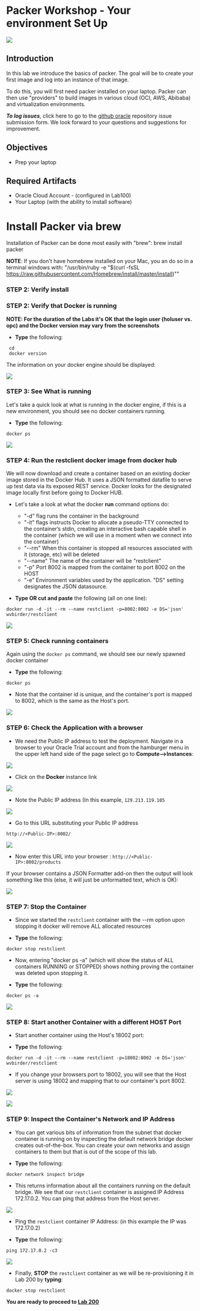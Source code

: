 
# Packer Workshop - Your environment  Set Up

![](images/100Linux/Title100.png)

## Introduction
In this lab we introduce the basics of packer. The goal will be to create your first image and log into an instance of that image.

To do this, you will first need packer installed on your laptop.  Packer can then use "providers" to build images in various cloud (OCI, AWS, Abibaba) and virtualization environments.

***To log issues***, click here to go to the [github oracle](https://github.com/oracle/learning-library/issues/new) repository issue submission form. We look forward to your questions and suggestions for improvement.

## Objectives

- Prep your laptop

## Required Artifacts

- Oracle Cloud Account - (configured in Lab100)
- Your Laptop (with the ability to install software)

# Install Packer via brew

Installation of Packer can be done most easily with "brew":
brew install packer



**NOTE**: If you don't have homebrew installed on your Mac, you an do so in a terminal windows with: "/usr/bin/ruby -e "$(curl -fsSL https://raw.githubusercontent.com/Homebrew/install/master/install)"" 

### **STEP 2**: Verify install





### **STEP 2**: Verify that Docker is running

**NOTE: For the duration of the Labs it's OK that the login user (holuser vs. opc) and the Docker version may vary from the screenshots**

- **Type** the following:

```
 cd
 docker version
```

The information on your docker engine should be displayed:

![](images/100Linux/Picture100-2.png)

### **STEP 3**: See What is running

Let's take a quick look at what is running in the docker engine, if this is a new environment, you should see no docker containers running.

- **Type** the following:

```
docker ps
```

![](images/100Linux/Picture100-3.png)

### **STEP 4**: Run the restclient docker image from docker hub

We will now download and create a container based on an existing docker image stored in the Docker Hub. It uses a JSON formatted datafile to serve up test data via its exposed REST service. Docker looks for the designated image locally first before going to Docker HUB.

- Let's take a look at what the docker **run** command options do:
    - "-d" flag runs the container in the background
    - "-it" flags instructs Docker to allocate a pseudo-TTY connected to the
    container’s stdin, creating an interactive bash capable shell in the container (which we will use in a moment when we connect into the container)
    - "--rm" When this container is stopped all resources associated with it (storage, etc) will be deleted
    - "--name" The name of the container will be "restclient"
    - "-p" Port 8002 is mapped from the container to port 8002 on the HOST
    - "-e" Environment variables used by the application. "DS" setting designates the JSON datasource.

- **Type OR cut and paste** the following (all on one line):

```
docker run -d -it --rm --name restclient -p=8002:8002 -e DS='json' wvbirder/restclient
```

![](images/100Linux/Picture100-4.png)

### **STEP 5**: Check running containers

Again using the `docker ps` command, we should see our newly spawned docker container

- **Type** the following:

```
docker ps
```

- Note that the container id is unique, and the container's port is mapped to 8002, which is the same as the Host's port.

![](images/100Linux/Picture100-5.png)

### **STEP 6**: Check the Application with a browser

- We need the Public IP address to test the deployment. Navigate in a browser to your Oracle Trial account and from the hamburger menu in the upper left hand side of the page select go to **Compute-->Instances**:

![](images/100Linux/26.png)

- Click on the **Docker** instance link

![](images/100Linux/Picture100-5-4.png)

- Note the Public IP address (In this example, `129.213.119.105`

![](images/100Linux/Picture100-5-6.png)

- Go to this URL substituting your Public IP address

```
http://<Public-IP>:8002/
```

![](images/100Linux/Picture100-6.png)

- Now enter this URL into your browser :  `http://<Public-IP>:8002/products`

If your browser contains a JSON Formatter add-on then the output will look something like this (else, it will just be unformatted text, which is OK):

![](images/100Linux/Picture100-7.png)

### **STEP 7**: Stop the Container

- Since we started the `restclient` container with the --rm option upon stopping it docker will remove ALL allocated resources

- **Type** the following:

```
docker stop restclient
```

- Now, entering "docker ps -a" (which will show the status of ALL containers RUNNING or STOPPED) shows nothing proving the container was deleted upon stopping it.

- **Type** the following:

```
docker ps -a
```

![](images/100Linux/Picture100-7.4.png)

### **STEP 8**: Start another Container with a different HOST Port

- Start another container using the Host's 18002 port:

- **Type** the following:

```
docker run -d -it --rm --name restclient -p=18002:8002 -e DS='json' wvbirder/restclient
```

- If you change your browsers port to 18002, you will see that the Host server is using 18002 and mapping that to our container's port 8002.

![](images/100Linux/Picture100-8.png)

![](images/100Linux/Picture100-9.png)

### **STEP 9**: Inspect the Container's Network and IP Address

- You can get various bits of information from the subnet that docker container is running on by inspecting the default network bridge docker creates out-of-the-box. You can create your own networks and assign containers to them but that is out of the scope of this lab.

 - **Type** the following:

```
docker network inspect bridge
```

- This returns information about all the containers running on the default bridge. We see that our `restclient` container is assigned IP Address 172.17.0.2. You can ping that address from the Host server.

![](images/100Linux/Picture100-10.png)

- Ping the `restclient` container IP Address: (in this example the IP was 172.17.0.2)

- **Type** the following:

```
ping 172.17.0.2 -c3
```

![](images/100Linux/Picture100-11.png)

- Finally, **STOP** the `restclient` container as we will be re-provisioning it in Lab 200 by **typing**:

```
docker stop restclient
```


**You are ready to proceed to [Lab 200](Linux200.md)**
